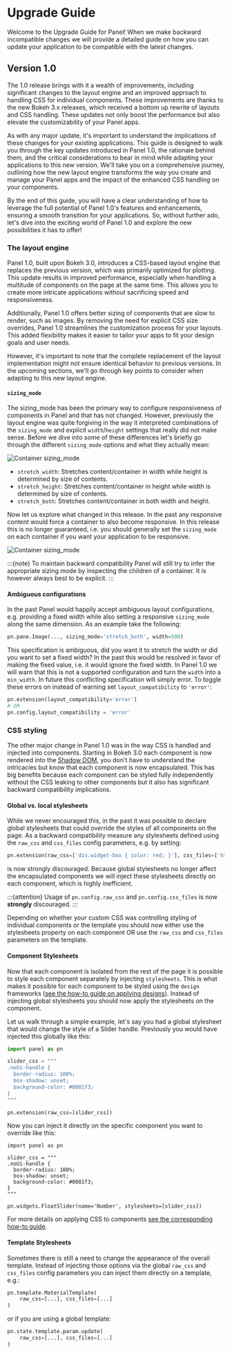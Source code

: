 # Upgrade Guide

Welcome to the Upgrade Guide for Panel! When we make backward incompatible changes we will provide a detailed guide on how you can update your application to be compatible with the latest changes.

## Version 1.0

The 1.0 release brings with it a wealth of improvements, including significant changes to the layout engine and an improved approach to handling CSS for individual components. These improvements are thanks to the new Bokeh 3.x releases, which received a bottom up rewrite of layouts and CSS handling. These updates not only boost the performance but also elevate the customizability of your Panel apps.

As with any major update, it's important to understand the implications of these changes for your existing applications. This guide is designed to walk you through the key updates introduced in Panel 1.0, the rationale behind them, and the critical considerations to bear in mind while adapting your applications to this new version. We'll take you on a comprehensive journey, outlining how the new layout engine transforms the way you create and manage your Panel apps and the impact of the enhanced CSS handling on your components.

By the end of this guide, you will have a clear understanding of how to leverage the full potential of Panel 1.0's features and enhancements, ensuring a smooth transition for your applications. So, without further ado, let's dive into the exciting world of Panel 1.0 and explore the new possibilities it has to offer!

### The layout engine

Panel 1.0, built upon Bokeh 3.0, introduces a CSS-based layout engine that replaces the previous version, which was primarily optimized for plotting. This update results in improved performance, especially when handling a multitude of components on the page at the same time. This allows you to create more intricate applications without sacrificing speed and responsiveness.

Additionally, Panel 1.0 offers better sizing of components that are slow to render, such as images. By removing the need for explicit CSS size overrides, Panel 1.0 streamlines the customization process for your layouts. This added flexibility makes it easier to tailor your apps to fit your design goals and user needs.

However, it's important to note that the complete replacement of the layout implementation might not ensure identical behavior to previous versions. In the upcoming sections, we'll go through key points to consider when adapting to this new layout engine.

#### `sizing_mode`

The sizing_mode has been the primary way to configure responsiveness of components in Panel and that has not changed. However, previously the layout engine was quite forgiving in the way it interpreted combinations of the `sizing_mode` and explicit `width`/`height` settings that really did not make sense. Before we dive into some of these differences let's briefly go through the different `sizing_mode` options and what they actually mean:

![Container sizing_mode](sizing_modes.svg)

- `stretch_width`: Stretches content/container in width while height is determined by size of contents.
- `stretch_height`: Stretches content/container in height while width is determined by size of contents.
- `stretch_both`: Stretches content/container in both width and height.

Now let us explore what changed in this release. In the past any responsive content would force a container to also become responsive. In this release this is no longer guaranteed, i.e. you should generally set the `sizing_mode` on each container if you want your application to be responsive.

![Container sizing_mode](container_sizing_mode.svg)

:::{note}
To maintain backward compatibility Panel will still try to infer the appropriate sizing mode by inspecting the children of a container. It is however always best to be explicit.
:::

#### Ambiguous configurations

In the past Panel would happily accept ambiguous layout configurations, e.g. providing a fixed width while also setting a responsive `sizing_mode` along the same dimension. As an example take the following:

```python
pn.pane.Image(..., sizing_mode='stretch_both', width=500)
```

This specification is ambiguous, did you want it to stretch the width or did you want to set a fixed width? In the past this would be resolved in favor of making the fixed value, i.e. it would ignore the fixed width. In Panel 1.0 we will warn that this is not a supported configuration and turn the `width` into a `min_width`. In future this conflicting specification will simply error. To toggle these errors on instead of warning set `layout_compatibility` to `'error'`:

```python
pn.extension(layout_compatibility='error')
# OR
pn.config.layout_compatibility = 'error'
```

### CSS styling

The other major change in Panel 1.0 was in the way CSS is handled and injected into components. Starting in Bokeh 3.0 each component is now rendered into the [Shadow DOM](https://developer.mozilla.org/en-US/docs/Web/API/Web_components/Using_shadow_DOM), you don't have to understand the intricacies but know that each component is now encapsulated. This has big benefits because each component can be styled fully independently without the CSS leaking to other components but it also has significant backward compatibility implications.

#### Global vs. local stylesheets

While we never encouraged this, in the past it was possible to declare global stylesheets that could override the styles of all components on the page. As a backward compatibility measure any stylesheets defined using the `raw_css` and `css_files` config parameters, e.g. by setting:

```python
pn.extension(raw_css=['div.widget-box { color: red; }'], css_files=['https://panel.holoviz.org/custom.css'])
```

is now strongly discouraged. Because global stylesheets no longer affect the encapsulated components we will inject these stylesheets directly on each component, which is highly inefficient.

:::{attention}
Usage of `pn.config.raw_css` and `pn.config.css_files` is now **strongly** discouraged.
:::

Depending on whether your custom CSS was controlling styling of individual components or the template you should now either use the stylesheets property on each component OR use the `raw_css` and `css_files` parameters on the template.

#### Component Stylesheets

Now that each component is isolated from the rest of the page it is possible to style each component separately by injecting `stylesheets`. This is what makes it possible for each component to be styled using the `design` frameworks ([see the how-to guide on applying designs](how_to/styling/design.md)). Instead of injecting global stylesheets you should now apply the stylesheets on the component.

Let us walk through a simple example, let's say you had a global stylesheet that would change the style of a Slider handle. Previously you would have injected this globally like this:

```python
import panel as pn

slider_css = """
.noUi-handle {
  border-radius: 100%;
  box-shadow: unset;
  background-color: #0081f3;
}
"""

pn.extension(raw_css=[slider_css])
```

Now you can inject it directly on the specific component you want to override like this:

```{pyodide}
import panel as pn

slider_css = """
.noUi-handle {
  border-radius: 100%;
  box-shadow: unset;
  background-color: #0081f3;
}
"""

pn.widgets.FloatSlider(name='Number', stylesheets=[slider_css])
```

For more details on applying CSS to components [see the corresponding how-to guide](how_to/styling/apply_css.md).

#### Template Stylesheets

Sometimes there is still a need to change the appearance of the overall template. Instead of injecting those options via the global `raw_css` and `css_files` config parameters you can inject them directly on a template, e.g.:

```python
pn.template.MaterialTemplate(
    raw_css=[...], css_files=[...]
)
```

or if you are using a global template:

```python
pn.state.template.param.update(
    raw_css=[...], css_files=[...]
)
```
